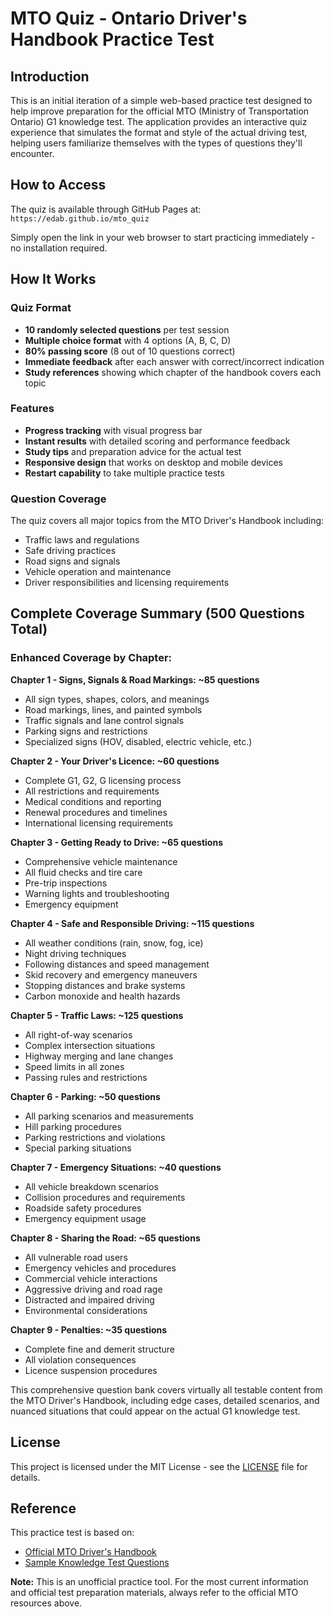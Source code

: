 # MTO Quiz - Ontario Driver's Handbook Practice Test

## Introduction

This is an initial iteration of a simple web-based practice test designed to help improve preparation for the official MTO (Ministry of Transportation Ontario) G1 knowledge test. The application provides an interactive quiz experience that simulates the format and style of the actual driving test, helping users familiarize themselves with the types of questions they'll encounter.

## How to Access

The quiz is available through GitHub Pages at: `https://edab.github.io/mto_quiz`

Simply open the link in your web browser to start practicing immediately - no installation required.

## How It Works

### Quiz Format
- **10 randomly selected questions** per test session
- **Multiple choice format** with 4 options (A, B, C, D)
- **80% passing score** (8 out of 10 questions correct)
- **Immediate feedback** after each answer with correct/incorrect indication
- **Study references** showing which chapter of the handbook covers each topic

### Features
- **Progress tracking** with visual progress bar
- **Instant results** with detailed scoring and performance feedback
- **Study tips** and preparation advice for the actual test
- **Responsive design** that works on desktop and mobile devices
- **Restart capability** to take multiple practice tests

### Question Coverage
The quiz covers all major topics from the MTO Driver's Handbook including:
- Traffic laws and regulations
- Safe driving practices
- Road signs and signals
- Vehicle operation and maintenance
- Driver responsibilities and licensing requirements

## Complete Coverage Summary (500 Questions Total)

### Enhanced Coverage by Chapter:

**Chapter 1 - Signs, Signals & Road Markings: ~85 questions**
- All sign types, shapes, colors, and meanings
- Road markings, lines, and painted symbols
- Traffic signals and lane control signals
- Parking signs and restrictions
- Specialized signs (HOV, disabled, electric vehicle, etc.)

**Chapter 2 - Your Driver's Licence: ~60 questions**
- Complete G1, G2, G licensing process
- All restrictions and requirements
- Medical conditions and reporting
- Renewal procedures and timelines
- International licensing requirements

**Chapter 3 - Getting Ready to Drive: ~65 questions**
- Comprehensive vehicle maintenance
- All fluid checks and tire care
- Pre-trip inspections
- Warning lights and troubleshooting
- Emergency equipment

**Chapter 4 - Safe and Responsible Driving: ~115 questions**
- All weather conditions (rain, snow, fog, ice)
- Night driving techniques
- Following distances and speed management
- Skid recovery and emergency maneuvers
- Stopping distances and brake systems
- Carbon monoxide and health hazards

**Chapter 5 - Traffic Laws: ~125 questions**
- All right-of-way scenarios
- Complex intersection situations
- Highway merging and lane changes
- Speed limits in all zones
- Passing rules and restrictions

**Chapter 6 - Parking: ~50 questions**
- All parking scenarios and measurements
- Hill parking procedures
- Parking restrictions and violations
- Special parking situations

**Chapter 7 - Emergency Situations: ~40 questions**
- All vehicle breakdown scenarios
- Collision procedures and requirements
- Roadside safety procedures
- Emergency equipment usage

**Chapter 8 - Sharing the Road: ~65 questions**
- All vulnerable road users
- Emergency vehicles and procedures
- Commercial vehicle interactions
- Aggressive driving and road rage
- Distracted and impaired driving
- Environmental considerations

**Chapter 9 - Penalties: ~35 questions**
- Complete fine and demerit structure
- All violation consequences
- Licence suspension procedures

This comprehensive question bank covers virtually all testable content from the MTO Driver's Handbook, including edge cases, detailed scenarios, and nuanced situations that could appear on the actual G1 knowledge test.

## License

This project is licensed under the MIT License - see the [LICENSE](LICENSE) file for details.

## Reference

This practice test is based on:
- [Official MTO Driver's Handbook](https://www.ontario.ca/document/official-mto-drivers-handbook#)
- [Sample Knowledge Test Questions](https://www.ontario.ca/document/official-mto-drivers-handbook/test-yourself-sample-knowledge-test-questions)

**Note:** This is an unofficial practice tool. For the most current information and official test preparation materials, always refer to the official MTO resources above.
